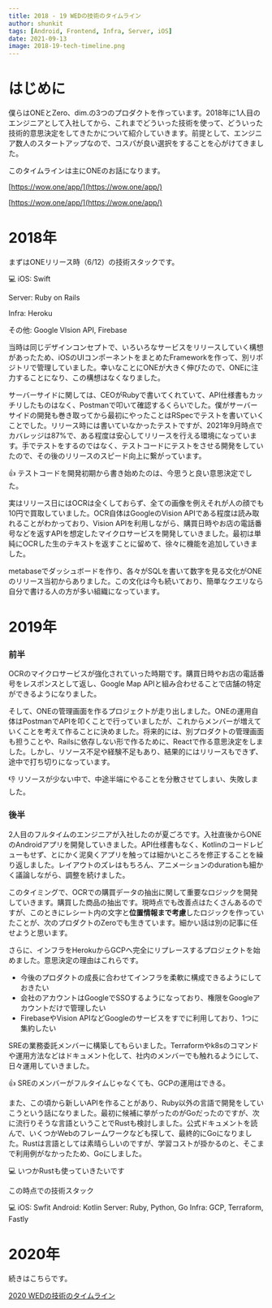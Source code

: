 ```yaml
---
title: 2018 - 19 WEDの技術のタイムライン
author: shunkit
tags: [Android, Frontend, Infra, Server, iOS]
date: 2021-09-13
image: 2018-19-tech-timeline.png
---
```


# はじめに

僕らはONEとZero、dim.の3つのプロダクトを作っています。2018年に1人目のエンジニアとして入社してから、これまでどういった技術を使って、どういった技術的意思決定をしてきたかについて紹介していきます。前提として、エンジニア数人のスタートアップなので、コスパが良い選択をすることを心がけてきました。

このタイムラインは主にONEのお話になります。

[https://wow.one/app/](https://wow.one/app/)

[https://wow.one/app/](https://wow.one/app/)

# 2018年

まずはONEリリース時（6/12）の技術スタックです。

<aside>
💻 iOS: Swift

Server: Ruby on Rails

Infra: Heroku

その他: Google VIsion API, Firebase

</aside>

当時は同じデザインコンセプトで、いろいろなサービスをリリースしていく構想があったため、iOSのUIコンポーネントをまとめたFrameworkを作って、別リポジトリで管理していました。幸いなことにONEが大きく伸びたので、ONEに注力することになり、この構想はなくなりました。

サーバーサイドに関しては、CEOがRubyで書いてくれていて、API仕様書もカッチリしたものはなく、Postmanで叩いて確認するくらいでした。僕がサーバーサイドの開発も巻き取ってから最初にやったことはRSpecでテストを書いていくことでした。リリース時には書いていなかったテストですが、2021年9月時点でカバレッジは87%で、ある程度は安心してリリースを行える環境になっています。手でテストをするのではなく、テストコードにテストをさせる開発をしていたので、その後のリリースのスピード向上に繋がっています。

<aside>
👍 テストコードを開発初期から書き始めたのは、今思うと良い意思決定でした。

</aside>

実はリリース日にはOCRは全くしておらず、全ての画像を例えそれが人の顔でも10円で買取していました。OCR自体はGoogleのVision APIである程度は読み取れることがわかっており、Vision APIを利用しながら、購買日時やお店の電話番号などを返すAPIを想定したマイクロサービスを開発していきました。最初は単純にOCRした生のテキストを返すことに留めて、徐々に機能を追加していきました。

metabaseでダッシュボードを作り、各々がSQLを書いて数字を見る文化がONEのリリース当初からありました。この文化は今も続いており、簡単なクエリなら自分で書ける人の方が多い組織になっています。

# 2019年

### 前半

OCRのマイクロサービスが強化されていった時期です。購買日時やお店の電話番号をレスポンスとして返し、Google Map APIと組み合わせることで店舗の特定ができるようになりました。

そして、ONEの管理画面を作るプロジェクトが走り出しました。ONEの運用自体はPostmanでAPIを叩くことで行っていましたが、これからメンバーが増えていくことを考えて作ることに決めました。将来的には、別プロダクトの管理画面も担うことや、Railsに依存しない形で作るために、Reactで作る意思決定をしました。しかし、リソース不足や経験不足もあり、結果的にはリリースもできず、途中で打ち切りになっています。

<aside>
👎 リソースが少ない中で、中途半端にやることを分散させてしまい、失敗しました。

</aside>

### 後半

2人目のフルタイムのエンジニアが入社したのが夏ごろです。入社直後からONEのAndroidアプリを開発していきました。API仕様書もなく、Kotlinのコードレビューもせず、とにかく泥臭くアプリを触っては細かいところを修正することを繰り返しました。レイアウトのズレはもちろん、アニメーションのdurationも細かく議論しながら、調整を続けました。

このタイミングで、OCRでの購買データの抽出に関して重要なロジックを開発していきます。購買した商品の抽出です。現時点でも改善点はたくさんあるのですが、このときにレシート内の文字と**位置情報まで考慮**したロジックを作っていたことが、次のプロダクトのZeroでも生きています。細かい話は別の記事に任せようと思います。

さらに、インフラをHerokuからGCPへ完全にリプレースするプロジェクトを始めました。意思決定の理由はこれらです。

- 今後のプロダクトの成長に合わせてインフラを柔軟に構成できるようにしておきたい
- 会社のアカウントはGoogleでSSOするようになっており、権限をGoogleアカウントだけで管理したい
- FirebaseやVision APIなどGoogleのサービスをすでに利用しており、1つに集約したい

SREの業務委託メンバーに構築してもらいました。Terraformやk8sのコマンドや運用方法などはドキュメント化して、社内のメンバーでも触れるようにして、日々運用していきました。

<aside>
👍 SREのメンバーがフルタイムじゃなくても、GCPの運用はできる。

</aside>

また、この頃から新しいAPIを作ることがあり、Ruby以外の言語で開発をしていこうという話になりました。最初に候補に挙がったのがGoだったのですが、次に流行りそうな言語ということでRustも検討しました。公式ドキュメントを読んで、いくつかWebのフレームワークなども探して、最終的にGoになりました。Rustは言語としては素晴らしいのですが、学習コストが掛かるのと、そこまで利用例がなかったため、Goにしました。

<aside>
💻 いつかRustも使っていきたいです

</aside>

この時点での技術スタック

<aside>
💻 iOS: Swfit
Android: Kotlin
Server: Ruby, Python, Go
Infra: GCP, Terraform, Fastly

</aside>

# 2020年

続きはこちらです。

[2020 WEDの技術のタイムライン](2020-tech-timeline.md) 

